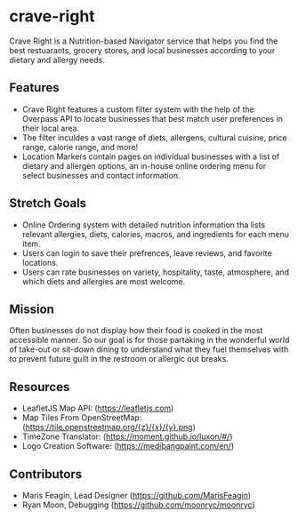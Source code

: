 # crave-right

Crave Right is a Nutrition-based Navigator service that helps you find the best restuarants, grocery stores, and local businesses according to your dietary and allergy needs.

## Features
- Crave Right features a custom filter system with the help of the Overpass API to locate businesses that best match user preferences in their local area.
- The filter inculdes a vast range of diets, allergens, cultural cuisine, price range, calorie range, and more!
- Location Markers contain pages on individual businesses with a list of dietary and allergen options, an in-house online ordering menu for select businesses and contact information.

## Stretch Goals
- Online Ordering system with detailed nutrition information tha lists relevant allergies, diets, calories, macros, and ingredients for each menu item.
- Users can login to save their prefrences, leave reviews, and favorite locations.
- Users can rate businesses on variety, hospitality, taste, atmosphere, and which diets and allergies are most welcome.

## Mission
Often businesses do not display how their food is cooked in the most accessible manner. So our goal is for those partaking in the wonderful world of take-out or sit-down dining to understand what they fuel themselves with to prevent future guilt in the restroom or allergic out breaks.

## Resources
- LeafletJS Map API: (https://leafletjs.com)
- Map Tiles From OpenStreetMap: (https://tile.openstreetmap.org/{z}/{x}/{y}.png)
- TimeZone Translator: (https://moment.github.io/luxon/#/)
- Logo Creation Software: (https://medibangpaint.com/en/)

## Contributors
- Maris Feagin, Lead Designer (https://github.com/MarisFeagin)
- Ryan Moon, Debugging (https://github.com/moonryc/moonryc)
